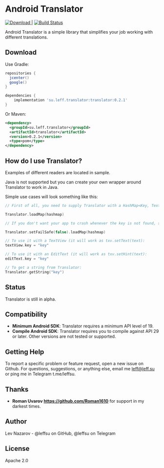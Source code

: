 Android Translator
=====

[ ![Download](https://api.bintray.com/packages/leffsu/translator/translator/images/download.svg) ](https://bintray.com/leffsu/translator/translator/_latestVersion) | [![Build Status](https://travis-ci.org/leffsu/Android_Translator.svg?branch=master)](https://travis-ci.org/leffsu/Android_Translator)

Android Translator is a simple library that simplifies your job working with different translations.

Download
--------
Use Gradle:

```gradle
repositories {
  jcenter()
  google()
}

dependencies {
    implementation 'su.leff.translator:translator:0.2.1'
}
```

Or Maven:

```xml
<dependency>
  <groupId>su.leff.translator</groupId>
  <artifactId>translator</artifactId>
  <version>0.2.1</version>
  <type>pom</type>
</dependency>
```

How do I use Translator?
-------------------

Examples of different readers are located in sample.

Java is not supported but you can create your own wrapper around Translator to work in Java.

Simple use cases will look something like this:

```Kotlin
// First of all, you need to supply Translator with a HashMap<Key, Text>:

Translator.loadMap(hashmap)

// If you don't want your app to crash whenever the key is not found, set it up like this:

Translator.setFailSafe(false).loadMap(hashmap)

// To use it with a TextView (it will work as txv.setText(text):
textView.key = "key"

// To use it with an EditText (it will work as txv.setHint(text):
editText.key = "key"

// To get a string from Translator:
Translator.getString("key")
```

Status
------
Translator is still in alpha.

Compatibility
-------------

 * **Minimum Android SDK**: Translator requires a minimum API level of 19.
 * **Compile Android SDK**: Translator requires you to compile against API 29 or later. Other versions are not tested or supported.
 
Getting Help
------------
To report a specific problem or feature request, open a new issue on Github. For questions, suggestions, or
anything else, email me leff@leff.su or ping me in Telegram t.me/leffsu.

Thanks
------
* **Roman Uvarov https://github.com/Roman1610** for support in my darkest times.

Author
------
Lev Nazarov - @leffsu on GitHub, @leffsu on Telegram

License
-------
Apache 2.0